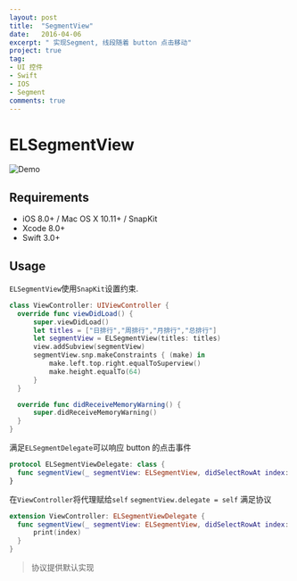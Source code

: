 ```yaml
---
layout: post
title:  "SegmentView"
date:   2016-04-06
excerpt: " 实现Segment, 线段随着 button 点击移动"
project: true
tag:
- UI 控件
- Swift
- IOS
- Segment
comments: true
---
```

# ELSegmentView
![Demo]({{site.url}}/assets/img/projects/ELSegmentViewDemo.gif)
## Requirements
- iOS 8.0+ / Mac OS X 10.11+ / SnapKit
- Xcode 8.0+
- Swift 3.0+
## Usage
  `ELSegmentView`使用`SnapKit`设置约束.
  ``` swift
  class ViewController: UIViewController {
    override func viewDidLoad() {
        super.viewDidLoad()
        let titles = ["日排行","周排行","月排行","总排行"]
        let segmentView = ELSegmentView(titles: titles)
        view.addSubview(segmentView)
        segmentView.snp.makeConstraints { (make) in
            make.left.top.right.equalToSuperview()
            make.height.equalTo(64)
        }
    }

    override func didReceiveMemoryWarning() {
        super.didReceiveMemoryWarning()    
    }
  }
  ```
  满足`ELSegmentDelegate`可以响应 button 的点击事件
  ``` swift
  protocol ELSegmentViewDelegate: class {
    func segmentView(_ segmentView: ELSegmentView, didSelectRowAt index: Int)
  }
  ```
  在`ViewController`将代理赋给`self`
  `segmentView.delegate = self`
  满足协议
  ``` swift
  extension ViewController: ELSegmentViewDelegate {
    func segmentView(_ segmentView: ELSegmentView, didSelectRowAt index: Int) {
        print(index)
    }
  }
  ```
  > 协议提供默认实现
